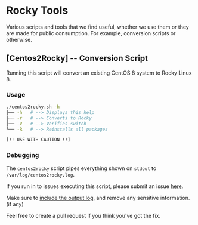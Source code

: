 Rocky Tools
===========

Various scripts and tools that we find useful, whether we use them or they are
made for public consumption. For example, conversion scripts or otherwise.

## [Centos2Rocky] -- Conversion Script

Running this script will convert an existing CentOS 8 system to Rocky Linux 8.

### Usage

```bash
./centos2rocky.sh -h
├── -h   # --> Displays this help
├── -r   # --> Converts to Rocky
├── -V   # --> Verifies switch
└── -R   # --> Reinstalls all packages 

[!! USE WITH CAUTION !!]
```

### Debugging

The `centos2rocky` script pipes everything shown on `stdout` to `/var/log/centos2rocky.log`. 

If you run in to issues executing this script, please submit an issue [here](https://github.com/rocky-linux/rocky-tools/issues).  

Make sure to [include the output log](https://pastebin.com/), and remove any sensitive information. (if any)

Feel free to create a pull request if you think you've got the fix.
